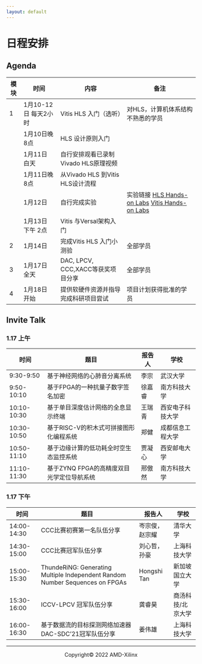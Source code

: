 ```yaml
---
layout: default
---
```


# 日程安排

## Agenda

| **模块** | **时间**             | **内容**                             | 备注                                                         |
| -------- | -------------------- | ------------------------------------ | ------------------------------------------------------------ |
| 1        | 1月10-12日 每天2小时 | Vitis HLS 入门（选听）               | 对HLS，计算机体系结构不熟悉的学员                            |
|          | 1月10日晚 8点        | HLS 设计原则入门                     |                                                              |
|          | 1月11日 白天         | 自行安排观看已录制Vivado HLS原理视频 |                                                              |
|          | 1月11日晚8点         | 从Vivado HLS 到Vitis HLS设计流程     |                                                              |
|          | 1月12日              | 自行完成实验                         | 实验链接 [HLS Hands-on Labs](https://github.com/xupgit/High-Level-Synthesis-Flow-on-Zynq-using-Vivado-HLS) [Vitis Hands-on Labs](https://xilinx.github.io/xup_compute_acceleration/) |
|          | 1月13日 下午 2点     | Vitis 与Versal架构入门               |                                                              |
| 2        | 1月14日              | 完成Vitis HLS 入门小测验             | 全部学员                                                     |
| 3        | 1月17日 全天         | DAC, LPCV, CCC,XACC等获奖项目分享    | 全部学员                                                     |
| 4        | 1月18日 开始         | 提供软硬件资源并指导完成科研项目尝试 | 项目计划获得批准的学员                                       |

## Invite Talk
### 1.17 上午

| **时间**    | **题目**                                  | **报告人** | **学校**         |
| ----------- | ----------------------------------------- | ---------- | ---------------- |
| 9:30-9:50   | 基于神经网络的心肺音分离系统              | 李宗       | 武汉大学         |
| 9:50-10:10  | 基于FPGA的一种抗量子数字签名加密          | 徐嘉睿     | 南方科技大学     |
| 10:10-10:30 | 基于单目深度估计网络的全息显示终端        | 王瑞青     | 西安电子科技大学 |
| 10:30-10:50 | 基于RISC-V的积木式可拼接图形化编程系统    | 郑健       | 成都信息工程大学 |
| 10:50-11:10 | 基于边缘计算的低功耗全时空生态监控系统    | 贾凝心     | 西安邮电大学     |
| 11:10-11:30 | 基于ZYNQ FPGA的高精度双目光学定位导航系统 | 邢傲然     | 南方科技大学     |

### 1.17 下午

| **时间**    | **题目**                                                     | **报告人**     | **学校**          |
| ----------- | ------------------------------------------------------------ | -------------- | ----------------- |
| 14:00-14:30 | CCC比赛初赛第一名队伍分享                                    | 岑宗俊，赵宗耀 | 清华大学          |
| 14:30-15:00 | CCC比赛冠军队伍分享                                          | 刘心哲，孙豪   | 上海科技大学      |
| 15:00-15:30 | ThundeRiNG: Generating Multiple Independent Random Number Sequences on FPGAs | Hongshi Tan    | 新加坡国立大学    |
| 15:30-16:00 | ICCV-LPCV 冠军队伍分享                                       | 龚睿昊         | 商汤科技/北京大学 |
| 16:00-16:30 | 基于数据流的目标探测网络加速器DAC-SDC’21冠军队伍分享         | 姜伟雄         | 上海科技大学      |



---------------------------------------
<p align="center">Copyright&copy; 2022 AMD-Xilinx</p>
